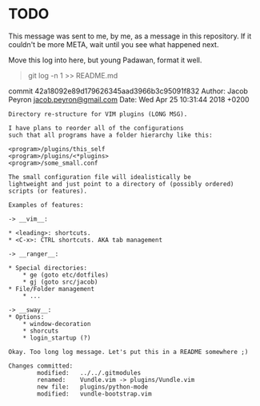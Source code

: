 # **TODO**

This message was sent to me, by me, as a message in this repository.
If it couldn't be more META, wait until you see what happened next.

Move this log into here, but young Padawan, format it well.

> git log -n 1 >> README.md

commit 42a18092e89d179626345aad3966b3c95091f832
Author: Jacob Peyron <jacob.peyron@gmail.com>
Date:   Wed Apr 25 10:31:44 2018 +0200

    Directory re-structure for VIM plugins (LONG MSG).
    
    I have plans to reorder all of the configurations
    such that all programs have a folder hierarchy like this:
    
    <program>/plugins/this_self
    <program>/plugins/<*plugins>
    <program>/some_small.conf
    
    The small configuration file will idealistically be
    lightweight and just point to a directory of (possibly ordered)
    scripts (or features).
    
    Examples of features:
    
    -> __vim__:
    
    * <leading>: shortcuts.
    * <C-x>: CTRL shortcuts. AKA tab management
    
    -> __ranger__:
    
    * Special directories:
        * ge (goto etc/dotfiles)
        * gj (goto src/jacob)
    * File/Folder management
        * ...
    
    -> __sway__:
    * Options:
        * window-decoration
        * shorcuts
        * login_startup (?)
    
    Okay. Too long log message. Let's put this in a README somewhere ;)
    
    Changes committed:
            modified:   ../../.gitmodules
            renamed:    Vundle.vim -> plugins/Vundle.vim
            new file:   plugins/python-mode
            modified:   vundle-bootstrap.vim
